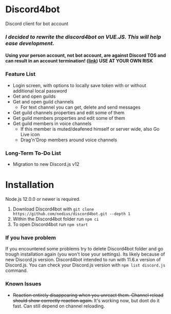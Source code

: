 # Discord4bot
Discord client for bot account

### _I decided to rewrite the discord4bot on VUE.JS. This will help ease development._

#### Using your person account, not bot account, are against Discord TOS and can result in an account termination! ([link](https://support.discordapp.com/hc/en-us/articles/115002192352-Automated-user-accounts-self-bots-)) USE AT YOUR OWN RISK

### Feature List
 * Login screen, with options to locally save token with or without additional local password
 * Get and open guilds
 * Get and open guild channels
   * For text channel you can get, delete and send messages
 * Get guild channels properties and edit some of them
 * Get guild members properties and edit some of them
 * Get guild members in voice channels
   * If this member is muted/deafened himself or server wide, also Go Live icon
   * Drag'n'Drop members around voice channels

### Long-Term To-Do List
 * Migration to new Discord.js v12

# Installation
Node.js 12.0.0 or newer is required.

1. Download Discord4bot with `git clone https://github.com/nedius/discord4bot.git --depth 1`
2. Within the Discord4bot folder run `npm ci`
3. To open Discord4bot run `npm start`

### If you have problem

If you encountered some problems try to delete Discord4bot folder and go trough installation again (you won't lose your settings). Its likely because of new Discord.js version. Discord4bot intended to run with 11.6.x version of Discord.js. You can check your Discord.js version with `npm list discord.js` command.

### Known Issues
 * ~~Reaction entirely disappearing when you unreact them. Channel reload should show correctly reaction again.~~ It's working now, but dont do it fast. Can still depend on channel reloading.